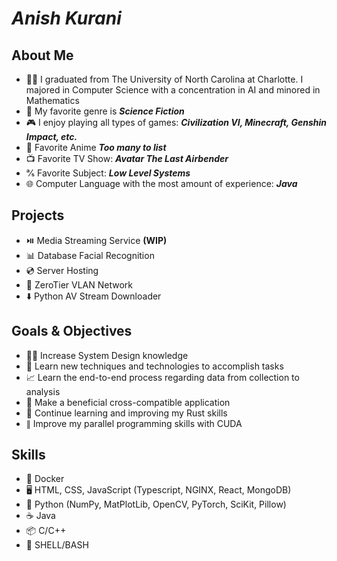 # ___Anish Kurani___

## About Me

- 👨‍🎓 I graduated from The University of North Carolina at Charlotte. I majored in Computer Science with a concentration in AI and minored in Mathematics
- 🔭 My favorite genre is ***Science Fiction***
- 🎮 I enjoy playing all types of games: ***Civilization VI, Minecraft, Genshin Impact, etc.***
- 🍥 Favorite Anime ***Too many to list***
- 📺 Favorite TV Show: ***Avatar The Last Airbender***
- ℁ Favorite Subject: ***Low Level Systems***
- 🌐 Computer Language with the most amount of experience: ***Java***

## Projects
- ⏯️ Media Streaming Service **(WIP)**
- 📊 Database Facial Recognition
- 💿 Server Hosting
- 🛜 ZeroTier VLAN Network
- ⬇️ Python AV Stream Downloader

## Goals & Objectives
- 🧑‍🏫 Increase System Design knowledge
- 💯 Learn new techniques and technologies to accomplish tasks
- 📈 Learn the end-to-end process regarding data from collection to analysis
- 📱 Make a beneficial cross-compatible application
- 🦀 Continue learning and improving my Rust skills
- ∥  Improve my parallel programming skills with CUDA

## Skills

- 🐳 Docker
- 🖥️ HTML, CSS, JavaScript (Typescript, NGINX, React, MongoDB)
- 🐍 Python (NumPy, MatPlotLib, OpenCV, PyTorch, SciKit, Pillow)
- ☕️ Java
- 📦 C/C++
- 💾 SHELL/BASH

<!--
**QuantumCubed/QuantumCubed** is a ✨ _special_ ✨ repository because its `README.md` (this file) appears on your GitHub profile.

Here are some ideas to get you started:

- 🔭 I’m currently working on ...
- 🌱 I’m currently learning ...
- 👯 I’m looking to collaborate on ...
- 🤔 I’m looking for help with ...
- 💬 Ask me about ...
- 📫 How to reach me: ...
- 😄 Pronouns: ...
- ⚡ Fun fact: ...
-->
